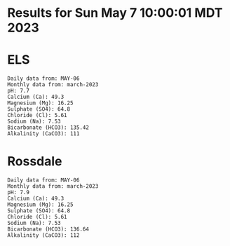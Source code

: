 # Results for Sun May  7 10:00:01 MDT 2023
# ELS
```
Daily data from: MAY-06
Monthly data from: march-2023
pH: 7.7
Calcium (Ca): 49.3
Magnesium (Mg): 16.25
Sulphate (SO4): 64.8
Chloride (Cl): 5.61
Sodium (Na): 7.53
Bicarbonate (HCO3): 135.42
Alkalinity (CaCO3): 111
```
# Rossdale
```
Daily data from: MAY-06
Monthly data from: march-2023
pH: 7.9
Calcium (Ca): 49.3
Magnesium (Mg): 16.25
Sulphate (SO4): 64.8
Chloride (Cl): 5.61
Sodium (Na): 7.53
Bicarbonate (HCO3): 136.64
Alkalinity (CaCO3): 112
```

